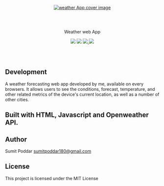 <p align="center">
<a href="https://sumitpoddarr.github.io/weatherwebapp.github.io/"><img src="https://i.ibb.co/R4YDr9W/logo.png" alt="weather App cover image" style="border-rdius:10px"></a>
</p>
<br />
<br />
<p align="center"> Weather web App</p>

<p align="center">
 <a href="https://sumitpoddarr.github.io/weatherwebapp.github.io/"><img src="https://img.shields.io/badge/web%20app-Weather%20Forcasting-orange.svg?style=flat-square.svg"></a>
  <a href="#"><img src="https://img.shields.io/badge/Maintained-Yes-green.svg?style=flat-square.svg"></a>
 <a href="https://mobile.twitter.com/SumitChandra225">
    <img src="https://img.shields.io/badge/twitter-Sumit%20Poddar-blue.svg?style=flat-square.svg"/>
  </a>
  <a href="https://amblruzgzqmnmxdqimfdag-on.drv.tw/sumititech.in/">
    <img src="https://img.shields.io/badge/support-Try%20Sumit-red.svg?style=flat-square.svg"/>
  </a>
</p>

<br />
<br />

## Development

A weather forecasting web app developed by me, available on every browsers. It allows users to see the conditions, forecast, temperature, and other related metrics of the device's current location, as well as a number of other cities.


## Built with HTML, Javascript and Openweather API.

## Author

Sumit Poddar [sumitpoddar180@gmail.com](mailto:sumitpoddar180@gmail.com)

## License

This project is licensed under the MIT License
